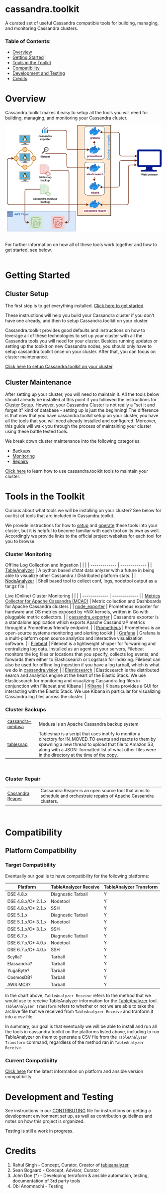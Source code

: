 # cassandra.toolkit

A curated set of useful Cassandra compatible tools for building, managing, and monitoring Cassandra clusters.

### Table of Contents:
- [Overview](#overview)
- [Getting Started](#getting-started)
- [Tools in the Toolkit](#tools-in-the-toolkit)
- [Compatibility](#compatibility)
- [Development and Testing](#development-and-testing)
- [Credits](#credits)

# Overview

Cassandra.toolkit makes it easy to setup all the tools you will need for building, managing, and monitoring your Cassandra cluster. 

![flow-chart](./docs/assets/deployment.png)

<br/>
For further information on how all of these tools work together and how to get started, see below.
<br/>
<br/>

# Getting Started

## Cluster Setup
The first step is to get everything installed. [Click here to get started](./docs/setup/README.md). 

These instructions will help you build your Cassandra cluster if you don't have one already, and then to setup Cassandra.toolkit on your cluster. 

Cassandra.toolkit provides good defaults and instructions on how to leverage all of these technologies to set up your cluster with all the Cassandra tools you will need for your cluster. Besides running updates or setting up the toolkit on new Cassandra nodes, you should only have to setup cassandra.toolkit once on your cluster. After that, you can focus on cluster maintenance.

[Click here to setup Cassandra.toolkit on your cluster](./docs/setup/README.md). 

## Cluster Maintenance
After setting up your cluster, you will need to maintain it. All the tools below should already be installed at this point if you followed the instructions for [Cluster Setup](#cluster-setup). However, your Cassandra Cluster is not really a "set it and forget it" kind of database - setting up is just the beginning! The difference is that now that you have cassandra.toolkit setup on your cluster, you have all the tools that you will need already installed and configured. Moreover, this guide will walk you through the process of maintaining your cluster using these battle tested tools.

We break down cluster maintenance into the following categories: 
- [Backups](./docs/cluster-maintenance/backup/README.md)
- [Monitoring](./docs/cluster-maintenance/monitor/README.md)
- [Repairs](./docs/cluster-maintenance/repair/README.md) 

[Click here](docs/cluster-maintenance/README.md) to learn how to use cassandra.toolkit tools to maintain your cluster.


# Tools in the Toolkit
Curious about what tools we will be installing on your cluster? See below for our list of tools that are included in Cassandra.toolkit. 

We provide instructions for how to [setup](./docs/setup/README.md) and [operate](./docs/cluster-maintenance/README.md) these tools into your cluster, but it is helpful to become familiar with each tool on its own as well. Accordingly we provide links to the official project websites for each tool for you to browse.

### Cluster Monitoring

Offline Log Collection and Ingestion
|  |   |
| ------------- | ------------- | 
| [TableAnalyzer](https://github.com/Anant/cassandra.vision/tree/master/cassandra-analyzer/offline-log-collector/TableAnalyzer) | A python based cfstat data anlyzer with a future in being able to visualize other Cassandra / Distributed platform stats. |
| [NodeAnalyzer](https://github.com/Anant/cassandra.vision/tree/master/cassandra-analyzer/offline-log-collector/NodeAnalyzer) | Shell based tool to collect conf, logs, nodetool output as a tar.gz file |

Live (Online) Cluster Monitoring
|  |   |
| ------------- | ------------- | 
| [Metrics Collector for Apache Cassandra (MCAC)](https://github.com/datastax/metric-collector-for-apache-cassandra) | Metric collection and Dashboards for Apache Cassandra clusters | 
| [node_exporter](https://github.com/prometheus/node_exporter) | Prometheus exporter for hardware and OS metrics exposed by *NIX kernels, written in Go with pluggable metric collectors. |
| [cassandra_exporter](https://github.com/criteo/cassandra_exporter) | Cassandra exporter is a standalone application which exports Apache Cassandra® metrics throught a Prometheus friendly endpoint. |
| [Prometheus](https://prometheus.io/) | Prometheus is an open-source systems monitoring and alerting toolkit |
| [Grafana](https://grafana.com/) | Grafana is a multi-platform open source analytics and interactive visualization software. | 
| [Filebeat](https://www.elastic.co/guide/en/beats/filebeat/current/filebeat-overview.html) | Filebeat is a lightweight shipper for forwarding and centralizing log data. Installed as an agent on your servers, Filebeat monitors the log files or locations that you specify, collects log events, and forwards them either to Elasticsearch or Logstash for indexing. Filebeat can also be used for offline log ingestion if you have a log tarball, which is what we do in [cassandra.vision](./docs/cluster-maintenance/monitor/README.md#Cassandra.Vision-Offline-Monitoring) |
| [Elasticsearch](https://www.elastic.co/guide/en/elasticsearch/reference/current/elasticsearch-intro.html) | Elasticsearch is the distributed search and analytics engine at the heart of the Elastic Stack. We use Elasticsearch for monitoring and visualizing Cassandra log files in conjunction with Filebeat and Kibana |
| [Kibana](https://www.elastic.co/guide/en/kibana/7.6/introduction.html) | Kibana provides a GUI for interacting with the Elastic Stack. We use Kibana in particular for visualizing Cassandra log files across the cluster. | 


### Cluster Backups
|  |   |
| ------------- | ------------- | 
| [cassandra-medusa](https://github.com/thelastpickle/cassandra-medusa) | Medusa is an Apache Cassandra backup system. |
| [tablesnap](https://github.com/JeremyGrosser/tablesnap) | Tablesnap is a script that uses inotify to monitor a directory for IN_MOVED_TO events and reacts to them by spawning a new thread to upload that file to Amazon S3, along with a JSON-formatted list of what other files were in the directory at the time of the copy. |
<br />

### Cluster Repair
|  |   |
| ------------- | ------------- | 
| [Cassandra Reaper](http://cassandra-reaper.io/) | Cassandra Reaper is an open source tool that aims to schedule and orchestrate repairs of Apache Cassandra clusters. | 
<br />

# Compatibility
## Platform Compatibility
### Target Compatibility
Eventually our goal is to have compatibility for the following platforms:

| Platform            | TableAnalyzer Receive | TableAnalyzer Transform |
| ------------------- | ------------------ | --------- |
| DSE 4.8.x           | Diagnostic Tarball | Y         |
| DSE 4.8.x/C\* 2.1.x | Nodetool           | Y         |
| DSE 4.8.x/C\* 2.1.x | SSH                | Y         |
| DSE 5.1.x           | Diagnostic Tarball | Y         |
| DSE 5.1.x/C\* 3.1.x | Nodetool           | Y         |
| DSE 5.1.x/C\* 3.1.x | SSH                | Y         |
| DSE 6.7.x           | Diagnostic Tarball | Y         |
| DSE 6.7.x/C\* 4.0.x | Nodetool           | Y         |
| DSE 6.7.x/C\* 4.0.x | SSH                | Y         |
| Scylla?             | Tarball            | Y         |
| Elassandra?         | Tarball            | Y         |
| YugaByte?           | Tarball            | Y         |
| CosmosDB?           | Tarball            | Y         |
| AWS MCS?            | Tarball            | Y         |

In the chart above, `TableAnalyzer Receive` refers to the method that we would use to receive TableAnalyzer information for the [TableAnalyzer](https://github.com/Anant/cassandra.vision/tree/master/cassandra-analyzer/offline-log-collector/TableAnalyzer) tool. `TableAnalyzer Transform` refers to whether or not we are able to take the archive file that we received from `TableAnalyzer Receive` and tranform it into a csv file. 

In summary, our goal is that eventually we will be able to install and run all the tools in cassandra.toolkit on the platforms listed above, including to run TableAnalyzer on them to generate a CSV file from the `TableAnalyzer Transform` command, regardless of the method ran in `TableAnalyzer Receive`. 

### Current Compatibilty
[Click here](./src/ansible/README.md#compatibility) for the latest information on platform and ansible version compatibility.

# Development and Testing
See instructions in our [CONTRIBUTING](./docs/CONTRIBUTING.md) file for instructions on getting a development environment set up, as well as contribution guidelines and notes on how this project is organized.

Testing is still a work in progress.

# Credits

1. Rahul Singh - Concept, Curator, Creator of [tableanalyzer](src/TableAnalyzer)
2. Sean Bogaard - Concept, Advisor, Curator
3. John Doe (*) - Developing terraform & ansible automation, testing, documentation of 3rd party tools
4. Obi Anomnachi - Testing